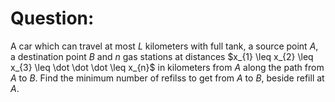 # Question:

A car which can travel at most $L$ kilometers with full tank, a source point $A$, a destination point $B$ and $n$ gas stations at distances $x_{1} \leq x_{2} \leq x_{3} \leq \dot \dot \dot \leq x_{n}$ in kilometers from $A$ along the path from $A$ to $B$. Find the minimum number of refilss to get from $A$ to $B$, beside refill at $A$.

